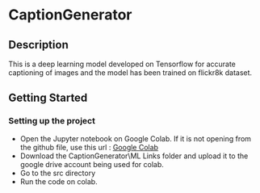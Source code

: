 # CaptionGenerator

## Description

This is a deep learning model developed on Tensorflow for accurate captioning of images and the model has been trained on flickr8k dataset.

## Getting Started	

### Setting up the project

* Open the Jupyter notebook on Google Colab. If it is not opening from the github file, use this url : [Google Colab](https://colab.research.google.com/github/RoshanV1701/CaptionGenerator/blob/main/captionGenAIResearch.ipynb)
* Download the CaptionGenerator\ML Links folder and upload it to the google drive account being used for colab.
* Go to the src directory
* Run the code on colab.